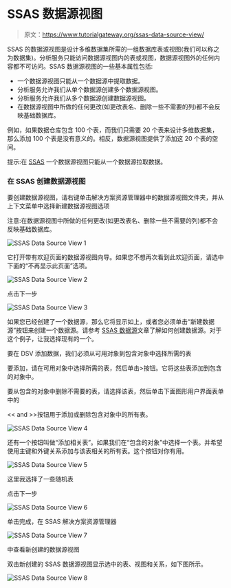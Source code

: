 # SSAS 数据源视图

> 原文：<https://www.tutorialgateway.org/ssas-data-source-view/>

SSAS 的数据源视图是设计多维数据集所需的一组数据库表或视图(我们可以称之为数据集)。分析服务只能访问数据源视图内的表或视图，数据源视图外的任何内容都不可访问。SSAS 数据源视图的一些基本属性包括:

*   一个数据源视图只能从一个数据源中提取数据。
*   分析服务允许我们从单个数据源创建多个数据源视图。
*   分析服务允许我们从多个数据源创建数据源视图。
*   在数据源视图中所做的任何更改(如更改表名、删除一些不需要的列)都不会反映基础数据库。

例如，如果数据仓库包含 100 个表，而我们只需要 20 个表来设计多维数据集，那么添加 100 个表是没有意义的。相反，数据源视图提供了添加这 20 个表的空间。

提示:在 [SSAS](https://www.tutorialgateway.org/ssas/) 一个数据源视图只能从一个数据源拉取数据。

### 在 SSAS 创建数据源视图

要创建数据源视图，请右键单击解决方案资源管理器中的数据源视图文件夹，并从上下文菜单中选择新建数据源视图选项

注意:在数据源视图中所做的任何更改(如更改表名、删除一些不需要的列)都不会反映基础数据库。

![SSAS Data Source View 1](img/82bd960d3e52f854c5ccd5a5080c0ca7.png)

它打开带有欢迎页面的数据源视图向导。如果您不想再次看到此欢迎页面，请选中下面的“不再显示此页面”选项。

![SSAS Data Source View 2](img/dcff6387e58fd9327c6992af4d296551.png)

点击下一步

![SSAS Data Source View 3](img/cea6269ed8c6e2302cc9f6660bf72b6d.png)

如果您已经创建了一个数据源，那么它将显示如上，或者您必须单击“新建数据源”按钮来创建一个数据源。请参考 [SSAS 数据源](https://www.tutorialgateway.org/ssas-data-source/)文章了解如何创建数据源。对于这个例子，让我选择现有的一个。

要在 DSV 添加数据，我们必须从可用对象到包含对象中选择所需的表

要添加，请在可用对象中选择所需的表，然后单击>按钮。它将这些表添加到包含的对象中。

要从包含的对象中删除不需要的表，请选择该表，然后单击下面图形用户界面表单中的

<< and >>按钮用于添加或删除包含对象中的所有表。

![SSAS Data Source View 4](img/8f45bd371b61182b1d2e33748e15aa24.png)

还有一个按钮叫做“添加相关表”。如果我们在“包含的对象”中选择一个表。并希望使用主键和外键关系添加与该表相关的所有表。这个按钮对你有用。

![SSAS Data Source View 5](img/a16ccd180727fbb6af3cdc0921881168.png)

这里我选择了一些随机表

点击下一步

![SSAS Data Source View 6](img/fe7ef1ab6f12d948fb8251fb170b666f.png)

单击完成，在 SSAS 解决方案资源管理器

![SSAS Data Source View 7](img/5900f22d6518f4660e18872d99760fa8.png)

中查看新创建的数据源视图

双击新创建的 SSAS 数据源视图显示选中的表、视图和关系，如下图所示。

![SSAS Data Source View 8](img/01e85fa749d6982fb2f5641d4acea098.png)